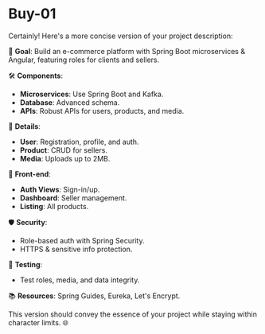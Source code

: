 # Buy-01

Certainly! Here's a more concise version of your project description:

🌟 **Goal**: Build an e-commerce platform with Spring Boot microservices & Angular, featuring roles for clients and sellers.

🛠 **Components**:

- **Microservices**: Use Spring Boot and Kafka.
- **Database**: Advanced schema.
- **APIs**: Robust APIs for users, products, and media.

📝 **Details**:

- **User**: Registration, profile, and auth.
- **Product**: CRUD for sellers.
- **Media**: Uploads up to 2MB.

🎨 **Front-end**:

- **Auth Views**: Sign-in/up.
- **Dashboard**: Seller management.
- **Listing**: All products.

🛡 **Security**:

- Role-based auth with Spring Security.
- HTTPS & sensitive info protection.

🧪 **Testing**:

- Test roles, media, and data integrity.

📚 **Resources**: Spring Guides, Eureka, Let's Encrypt.

This version should convey the essence of your project while staying within character limits. 🌐
